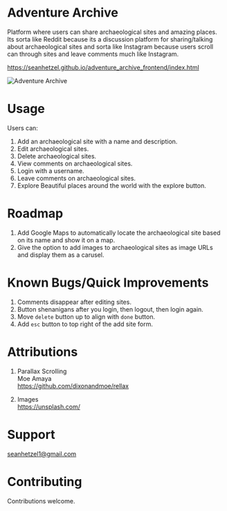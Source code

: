 # Adventure Archive

Platform where users can share archaeological sites and amazing places. Its sorta like Reddit because its a discussion platform for sharing/talking about archaeological sites and sorta like Instagram because users scroll can through sites and leave comments much like Instagram.

https://seanhetzel.github.io/adventure_archive_frontend/index.html

![Adventure Archive](adventure-archive-screenshot-2.PNG)

# Usage

Users can:

1. Add an archaeological site with a name and description.
2. Edit archaeological sites.
3. Delete archaeological sites.
4. View comments on archaeological sites.
5. Login with a username.
6. Leave comments on archaeological sites.
7. Explore Beautiful places around the world with the explore button.

# Roadmap

1. Add Google Maps to automatically locate the archaeological site based on its name and show it on a map.
2. Give the option to add images to archaeological sites as image URLs and display them as a carusel.

# Known Bugs/Quick Improvements
1. Comments disappear after editing sites.
2. Button shenanigans after you login, then logout, then login again.
3. Move `delete` button up to align with `done` button.
4. Add `esc` button to top right of the add site form.

# Attributions 
1. Parallax Scrolling<br>
Moe Amaya<br>
https://github.com/dixonandmoe/rellax

2. Images<br>
https://unsplash.com/

# Support

seanhetzel1@gmail.com

# Contributing

Contributions welcome.